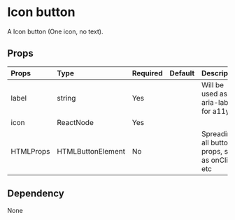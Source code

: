 # Icon button

A Icon button (One icon, no text).

## Props

| Props     | Type              | Required | Default | Description                                     |
| :-------- | :---------------- | :------- | :------ | :---------------------------------------------- |
| label     | string            | Yes      |         | Will be used as aria-label for a11y             |
| icon      | ReactNode         | Yes      |         |                                                 |
| HTMLProps | HTMLButtonElement | No       |         | Spreading all button props, such as onClick etc |

## Dependency

None
